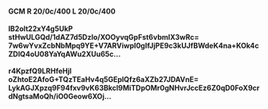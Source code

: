 #### GCM R 20/0c/400 L 20/0c/400
**lB2olt22xY4g5UkP**<br/>**stHwULGQd/1dAZ7d5Dzlo/XOOyvqGpFst6vbmIX3wRc=**<br/>**7w6wYvxZcbNbMpq9YE+V7ARViwpI0gIfJjPE9c3kUJfBWdeK4na+KOk4cZDIQ4oU08YaYqAWu2XUu65c...**<br/><br/>
**r4KpzfQ9LRHfeHjI**<br/>**oZhtoE2AfoG+TQzTEaHv4q5GEplQfz6aXZb27JDAVnE=**<br/>**LykAGJXpzq9F94fxv9vK63Bkcl9MiTDpOMr0gNHvrJccEz6Z0qD0FoX9crdNgtsaMoQh/iO0Geow6XOj...**
